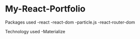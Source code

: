 # My-React-Portfolio
Packages used
-react
-react-dom
-particle.js
-react-router-dom

Technology used
-Materialize
